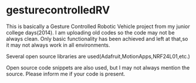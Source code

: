 # gesturecontrolledRV
This is basically a Gesture Controlled Robotic Vehicle project from my junior college days(2014).
I am uploading old codes so the code may not be always clean.
Only basic functionality has been achieved and left at that,so it may not always work in all environments.

Several open source libraries are used(Adafruit,MotionApps,NRF24L01,etc.)

Open source code snippets are also used, but I may not always mention the source. Please inform me if your code is present.
